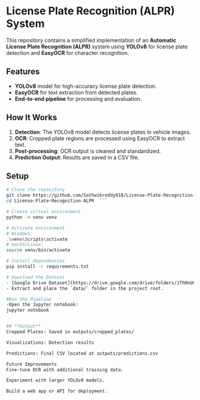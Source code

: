 # **License Plate Recognition (ALPR) System**

This repository contains a simplified implementation of an **Automatic License Plate Recognition (ALPR)** system using **YOLOv8** for license plate detection and **EasyOCR** for character recognition.

## **Features**

- **YOLOv8** model for high-accuracy license plate detection.
- **EasyOCR** for text extraction from detected plates.
- **End-to-end pipeline** for processing and evaluation.

## **How It Works**

1. **Detection**: The YOLOv8 model detects license plates in vehicle images.  
2. **OCR**: Cropped plate regions are processed using EasyOCR to extract text.  
3. **Post-processing**: OCR output is cleaned and standardized.  
4. **Prediction Output**: Results are saved in a CSV file.

## **Setup**

```bash
# Clone the repository
git clone https://github.com/Sathwikreddy018/License-Plate-Recognition-ALPR.git
cd License-Plate-Recognition-ALPR  ``` 

# Create virtual environment
python -m venv venv

# Activate environment
# Windows:
.\venv\Scripts\activate
# macOS/Linux:
source venv/bin/activate

# Install dependencies
pip install -r requirements.txt

# Download the Dataset
- [Google Drive Dataset](https://drive.google.com/drive/folders/1ThHnUQjkCNTOKXnvySVfpHZxZbYsFfMQ)  
- Extract and place the `data/` folder in the project root.

#Run the Pipeline
-Open the Jupyter notebook:
jupyter notebook


## **Output**
Cropped Plates: Saved in outputs/cropped_plates/

Visualizations: Detection results

Predictions: Final CSV located at outputs/predictions.csv

Future Improvements
Fine-tune OCR with additional training data.

Experiment with larger YOLOv8 models.

Build a web app or API for deployment.



